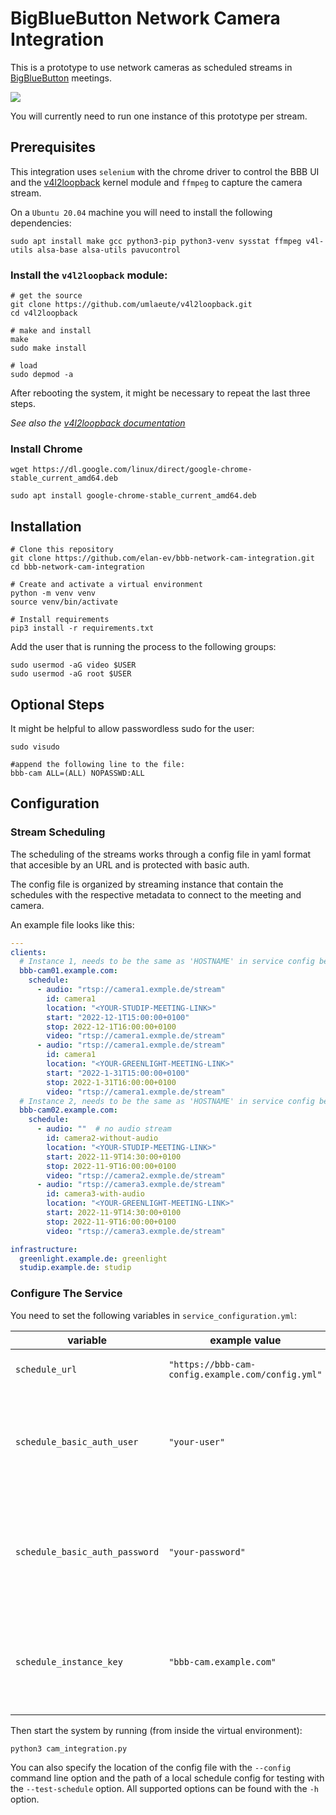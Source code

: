 # BigBlueButton Network Camera Integration

This is a prototype to use network cameras as scheduled streams in [BigBlueButton](https://bigbluebutton.org/) meetings.

![](assets/example.png)

You will currently need to run one instance of this prototype per stream.

## Prerequisites

This integration uses `selenium` with the chrome driver to control the BBB UI
and the [v4l2loopback](https://github.com/umlaeute/v4l2loopback) kernel module
and `ffmpeg` to capture the camera stream.

On a `Ubuntu 20.04` machine you will need to install the following dependencies:

```console
sudo apt install make gcc python3-pip python3-venv sysstat ffmpeg v4l-utils alsa-base alsa-utils pavucontrol
```

### Install the `v4l2loopback` module:

```
# get the source
git clone https://github.com/umlaeute/v4l2loopback.git
cd v4l2loopback

# make and install
make
sudo make install

# load
sudo depmod -a
```
After rebooting the system, it might be necessary to repeat the last three steps.

_See also the [v4l2loopback documentation](https://github.com/umlaeute/v4l2loopback)_

### Install Chrome

```
wget https://dl.google.com/linux/direct/google-chrome-stable_current_amd64.deb

sudo apt install google-chrome-stable_current_amd64.deb
```

## Installation

```
# Clone this repository
git clone https://github.com/elan-ev/bbb-network-cam-integration.git
cd bbb-network-cam-integration

# Create and activate a virtual environment
python -m venv venv
source venv/bin/activate

# Install requirements
pip3 install -r requirements.txt
```

Add the user that is running the process to the following groups:

```
sudo usermod -aG video $USER
sudo usermod -aG root $USER
```

## Optional Steps

It might be helpful to allow passwordless sudo for the user:

```
sudo visudo

#append the following line to the file:
bbb-cam ALL=(ALL) NOPASSWD:ALL
```

## Configuration

### Stream Scheduling

The scheduling of the streams works through a config file in yaml format
that accesible by an URL and is protected with basic auth.

The config file is organized by streaming instance that contain the schedules
with the respective metadata to connect to the meeting and camera.

An example file looks like this:

```yaml
---
clients:
  # Instance 1, needs to be the same as 'HOSTNAME' in service config below
  bbb-cam01.example.com:
    schedule:
      - audio: "rtsp://camera1.exmple.de/stream"
        id: camera1
        location: "<YOUR-STUDIP-MEETING-LINK>"
        start: "2022-12-1T15:00:00+0100"
        stop: 2022-12-1T16:00:00+0100
        video: "rtsp://camera1.exmple.de/stream"
      - audio: "rtsp://camera1.exmple.de/stream"
        id: camera1
        location: "<YOUR-GREENLIGHT-MEETING-LINK>"
        start: "2022-1-31T15:00:00+0100"
        stop: 2022-1-31T16:00:00+0100
        video: "rtsp://camera1.exmple.de/stream"
  # Instance 2, needs to be the same as 'HOSTNAME' in service config below
  bbb-cam02.example.com:
    schedule:
      - audio: ""  # no audio stream
        id: camera2-without-audio
        location: "<YOUR-STUDIP-MEETING-LINK>"
        start: 2022-11-9T14:30:00+0100
        stop: 2022-11-9T16:00:00+0100
        video: "rtsp://camera2.exmple.de/stream"
      - audio: "rtsp://camera3.exmple.de/stream"
        id: camera3-with-audio
        location: "<YOUR-GREENLIGHT-MEETING-LINK>"
        start: 2022-11-9T14:30:00+0100
        stop: 2022-11-9T16:00:00+0100
        video: "rtsp://camera3.exmple.de/stream"

infrastructure:
  greenlight.example.de: greenlight
  studip.example.de: studip
```

### Configure The Service

You need to set the following variables in `service_configuration.yml`:

| variable                       | example value                                     | description                                                                |
|--------------------------------|---------------------------------------------------|----------------------------------------------------------------------------|
| `schedule_url`                 | `"https://bbb-cam-config.example.com/config.yml"` | the url of the config file                                                 |
| `schedule_basic_auth_user`     | `"your-user"`                                     | the user for the credentials for the basic auth of the config location     |
| `schedule_basic_auth_password` | `"your-password"`                                 | the password for the credentials for the basic auth of the config location |
| `schedule_instance_key`        | `"bbb-cam.example.com"`                           | the name of the current instance, needed to look up the scheduled streams  |

Then start the system by running (from inside the virtual environment):

```
python3 cam_integration.py
```

You can also specify the location of the config file with the `--config` command line option
and the path of a local schedule config for testing with the `--test-schedule` option.
All supported options can be found with the `-h` option.
